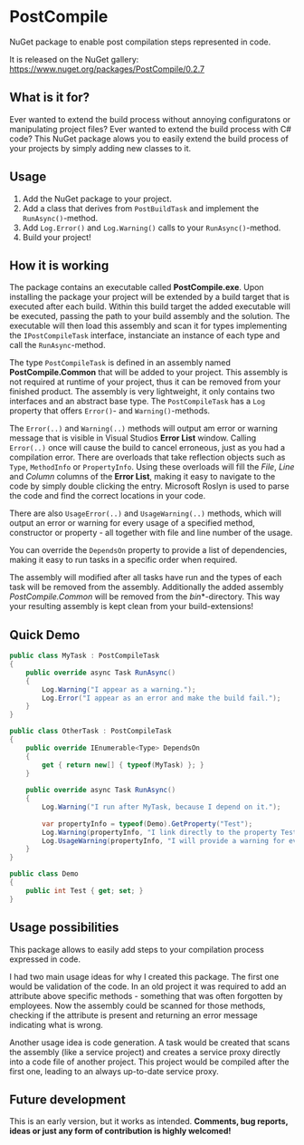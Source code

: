 PostCompile
===========

NuGet package to enable post compilation steps represented in code.

It is released on the NuGet gallery: https://www.nuget.org/packages/PostCompile/0.2.7


What is it for?
---------------

Ever wanted to extend the build process without annoying configuratons or manipulating project files? Ever wanted to extend the build process with C# code? This NuGet package alows you to easily extend the build process of your projects by simply adding new classes to it.


Usage
-----

1. Add the NuGet package to your project.
2. Add a class that derives from `PostBuildTask` and implement the `RunAsync()`-method.
3. Add `Log.Error()` and `Log.Warning()` calls to your `RunAsync()`-method.
3. Build your project!


How it is working
-----------------

The package contains an executable called **PostCompile.exe**. Upon installing the package your project will be extended by a build target that is executed after each build. Within this build target the added executable will be executed, passing the path to your build assembly and the solution. The executable will then load this assembly and scan it for types implementing the `IPostCompileTask` interface, instanciate an instance of each type and call the `RunAsync`-method.

The type `PostCompileTask` is defined in an assembly named __PostCompile.Common__ that will be added to your project. This assembly is not required at runtime of your project, thus it can be removed from your finished product. The assembly is very lightweight, it only contains two interfaces and an abstract base type. The `PostCompileTask` has a `Log` property that offers `Error()`- and `Warning()`-methods.

The `Error(..)` and `Warning(..)` methods will output am error or warning message that is visible in Visual Studios **Error List** window. Calling `Error(..)` once will cause the build to cancel erroneous, just as you had a compilation error. There are overloads that take reflection objects such as `Type`, `MethodInfo` or `PropertyInfo`. Using these overloads will fill the *File*, *Line* and *Column* columns of the **Error List**, making it easy to navigate to the code by simply double clicking the entry. Microsoft Roslyn is used to parse the code and find the correct locations in your code.

There are also `UsageError(..)` and `UsageWarning(..)` methods, which will output an error or warning for every usage of a specified method, constructor or property - all together with file and line number of the usage.

You can override the `DependsOn` property to provide a list of dependencies, making it easy to run tasks in a specific order when required.

The assembly will modified after all tasks have run and the types of each task will be removed from the assembly. Additionally the added assembly *PostCompile.Common*  will be removed from the *bin**-directory. This way your resulting assembly is kept clean from your build-extensions!

Quick Demo
----------

```C#
public class MyTask : PostCompileTask
{
    public override async Task RunAsync()
    {
        Log.Warning("I appear as a warning.");
        Log.Error("I appear as an error and make the build fail.");
    }
}

public class OtherTask : PostCompileTask
{
	public override IEnumerable<Type> DependsOn
    {
    	get { return new[] { typeof(MyTask) }; }
    }
	
    public override async Task RunAsync()
    {
    	Log.Warning("I run after MyTask, because I depend on it.");
        
        var propertyInfo = typeof(Demo).GetProperty("Test");
        Log.Warning(propertyInfo, "I link directly to the property Test of the Demo class.");
        Log.UsageWarning(propertyInfo, "I will provide a warning for every usage of the property Test.");
    }
}

public class Demo
{
	public int Test { get; set; }
}
```

Usage possibilities
-------------------

This package allows to easily add steps to your compilation process expressed in code.

I had two main usage ideas for why I created this package. The first one would be validation of the code. In an old project it was required to add an attribute above specific methods - something that was often forgotten by employees. Now the assembly could be scanned for those methods, checking if the attribute is present and returning an error message indicating what is wrong.

Another usage idea is code generation. A task would be created that scans the assembly (like a service project) and creates a service proxy directly into a code file of another project. This project would be compiled after the first one, leading to an always up-to-date service proxy.


Future development
------------------

This is an early version, but it works as intended. __Comments, bug reports, ideas or just any form of contribution is highly welcomed!__
